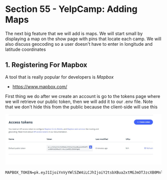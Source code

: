 # Section 55 - YelpCamp: Adding Maps

The next big feature that we will add is maps. We will start small by displaying a map on the show page with pins that locate each camp. We will also discuss geocoding so a user doesn't have to enter in longitude and latitude coordinates

## 1. Registering For Mapbox

A tool that is really popular for developers is _Mapbox_

- https://www.mapbox.com/

First thing we do after we create an account is go to the tokens page where we will retrieve our public token, then we will add it to our .env file. Note that we don't hide this from the public because the client-side will use this 

![img1](https://github.com/Brian-E-Nguyen/Web-Dev-Bootcamp-2020/blob/55-YelpCamp-Maps/55-YelpCamp-Maps/img-for-notes/img1.jpg?raw=true)

```
MAPBOX_TOKEN=pk.eyJ1IjoiYnVyYWl5ZW4iLCJhIjoiY2tsbXBua2xtMGJmOTJzcXB0MnlmZHBtaiJ9.hNxy11aREESyZDOO6H9gHQ
```